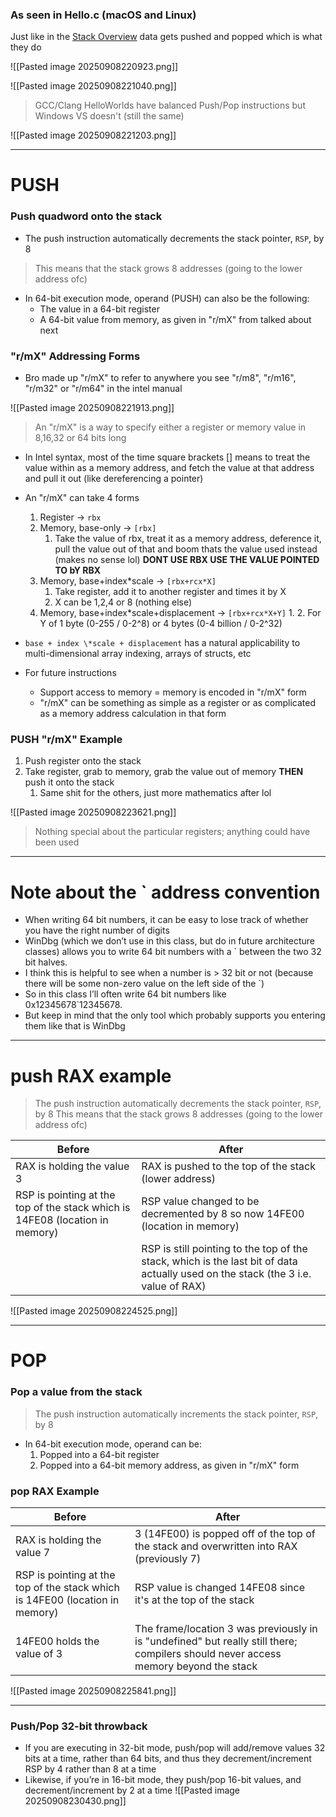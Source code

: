 
### As seen in Hello.c (macOS and Linux)

Just like in the [Stack Overview](obsidian://open?vault=Offensive%20Security&file=root%2FMalware%20Development%2FAssembly%20x86-64%2FASML%2FStack%20overview) data gets pushed and popped which is what they do

![[Pasted image 20250908220923.png]]

![[Pasted image 20250908221040.png]]

> GCC/Clang HelloWorlds have balanced Push/Pop instructions but Windows VS doesn't (still the same)

![[Pasted image 20250908221203.png]]

---

# PUSH

### Push quadword onto the stack

- The push instruction automatically decrements the stack pointer, `RSP`, by 8
> This means that the stack grows 8 addresses (going to the lower address ofc)
- In 64-bit execution mode, operand (PUSH) can also be the following:
	- The value in a 64-bit register
	- A 64-bit value from memory, as given in "r/mX" from talked about next

### "r/mX" Addressing Forms 

- Bro made up "r/mX" to refer to anywhere you see "r/m8", "r/m16", "r/m32" or "r/m64" in the intel manual

![[Pasted image 20250908221913.png]]

> An "r/mX" is a way to specify either a register or memory value in 8,16,32 or 64 bits long

- In Intel syntax, most of the time square brackets [] means to treat the value within as a memory address, and fetch the value at that address and pull it out (like dereferencing a pointer)

- An "r/mX"  can take 4 forms
	1. Register -> `rbx`
	2. Memory, base-only -> `[rbx]`
		1. Take the value of rbx, treat it as a memory address, deference it, pull the value out of that and boom thats the value used instead (makes no sense lol) **DONT USE RBX USE THE VALUE POINTED TO bY RBX**
	3. Memory, base+index\*scale -> `[rbx+rcx*X]`
		1. Take register, add it to another register and times it by X
		2.  X can be 1,2,4 or 8 (nothing else)
	4. Memory, base+index\*scale+displacement -> `[rbx+rcx*X+Y]`
		1. 
		2. For Y of 1 byte (0-255  / 0-2^8) or 4 bytes (0-4 billion  /  0-2^32)

- ` base + index \*scale + displacement ` has a natural applicability to multi-dimensional array indexing, arrays of structs, etc

- For future instructions
	- Support access to memory = memory is encoded in "r/mX" form
	-  "r/mX" can be something as simple as a register or as complicated as a memory address calculation in that form

### PUSH "r/mX" Example 

1. Push register onto the stack
2. Take register, grab to memory, grab the value out of memory **THEN** push it onto the stack 
	1. Same shit for the others, just more mathematics after lol

![[Pasted image 20250908223621.png]]

> Nothing special about the particular registers; anything could have been used

---
# Note about the \` address convention

- When writing 64 bit numbers, it can be easy to lose track of whether you have the right number of digits
- WinDbg (which we don’t use in this class, but do in future architecture classes) allows you to write 64 bit numbers with a ` between the two 32 bit halves.
- I think this is helpful to see when a number is > 32 bit or not (because there will be some non-zero value on the left side of the `)
- So in this class I’ll often write 64 bit numbers like 0x12345678`12345678.
- But keep in mind that the only tool which probably supports you entering them like that is WinDbg

---

# push RAX example

>  The push instruction automatically decrements the stack pointer, `RSP`, by 8
> This means that the stack grows 8 addresses (going to the lower address ofc)


| Before                                                                       | After                                                                                                                             |
| ---------------------------------------------------------------------------- | --------------------------------------------------------------------------------------------------------------------------------- |
| RAX is holding the value 3                                                   | RAX is pushed to the top of the stack (lower address)                                                                             |
| RSP is pointing at the top of the stack which is 14FE08 (location in memory) | RSP value changed to be decremented by 8 so now 14FE00 (location in memory)                                                       |
|                                                                              | RSP is still pointing to the top of the stack, which is the last bit of data actually used on the stack (the 3 i.e. value of RAX) |


![[Pasted image 20250908224525.png]]

---

# POP

### Pop a value from the stack

>  The push instruction automatically increments the stack pointer, `RSP`, by 8

- In 64-bit execution mode, operand can be:
	1. Popped into a 64-bit register
	2. Popped into a 64-bit memory address, as given in "r/mX" form

### pop RAX Example

| Before                                                                       | After                                                                                                                               |
| ---------------------------------------------------------------------------- | ----------------------------------------------------------------------------------------------------------------------------------- |
| RAX is holding the value 7                                                   | 3 (14FE00) is popped off of the top of the stack and overwritten into RAX (previously 7)                                            |
| RSP is pointing at the top of the stack which is 14FE00 (location in memory) | RSP value is changed 14FE08 since it's at the top of the stack                                                                      |
| 14FE00 holds the value of 3                                                  | The frame/location 3 was previously in is "undefined" but really still there; compilers should never access memory beyond the stack |

![[Pasted image 20250908225841.png]]

---

### Push/Pop 32-bit throwback

- If you are executing in 32-bit mode, push/pop will add/remove values 32 bits at a time, rather than 64 bits, and thus they decrement/increment RSP by 4 rather than 8 at a time
- Likewise, if you’re in 16-bit mode, they push/pop 16-bit values, and decrement/increment by 2 at a time
![[Pasted image 20250908230430.png]]
